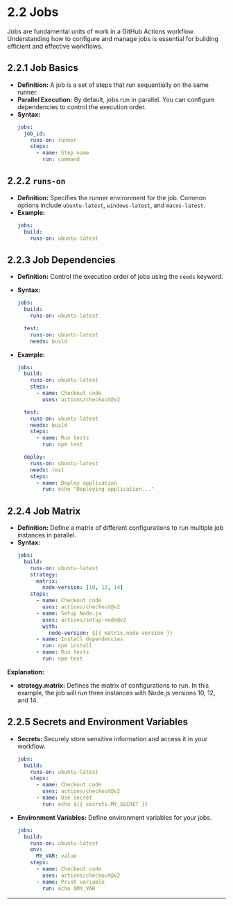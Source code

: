 # 2.2 Jobs

Jobs are fundamental units of work in a GitHub Actions workflow. Understanding how to configure and manage jobs is essential for building efficient and effective workflows.

## **2.2.1 Job Basics**

- **Definition:** A job is a set of steps that run sequentially on the same runner.
- **Parallel Execution:** By default, jobs run in parallel. You can configure dependencies to control the execution order.
- **Syntax:**
  ```yaml
  jobs:
    job_id:
      runs-on: runner
      steps:
        - name: Step name
          run: command
  ```

## **2.2.2 `runs-on`**

- **Definition:** Specifies the runner environment for the job. Common options include `ubuntu-latest`, `windows-latest`, and `macos-latest`.
- **Example:**
  ```yaml
  jobs:
    build:
      runs-on: ubuntu-latest
  ```

## **2.2.3 Job Dependencies**

- **Definition:** Control the execution order of jobs using the `needs` keyword.
- **Syntax:**

  ```yaml
  jobs:
    build:
      runs-on: ubuntu-latest

    test:
      runs-on: ubuntu-latest
      needs: build
  ```

- **Example:**

  ```yaml
  jobs:
    build:
      runs-on: ubuntu-latest
      steps:
        - name: Checkout code
          uses: actions/checkout@v2

    test:
      runs-on: ubuntu-latest
      needs: build
      steps:
        - name: Run tests
          run: npm test

    deploy:
      runs-on: ubuntu-latest
      needs: test
      steps:
        - name: Deploy application
          run: echo "Deploying application..."
  ```

## **2.2.4 Job Matrix**

- **Definition:** Define a matrix of different configurations to run multiple job instances in parallel.
- **Syntax:**
  ```yaml
  jobs:
    build:
      runs-on: ubuntu-latest
      strategy:
        matrix:
          node-version: [10, 12, 14]
      steps:
        - name: Checkout code
          uses: actions/checkout@v2
        - name: Setup Node.js
          uses: actions/setup-node@v2
          with:
            node-version: ${{ matrix.node-version }}
        - name: Install dependencies
          run: npm install
        - name: Run tests
          run: npm test
  ```

**Explanation:**

- **strategy.matrix:** Defines the matrix of configurations to run. In this example, the job will run three instances with Node.js versions 10, 12, and 14.

## **2.2.5 Secrets and Environment Variables**

- **Secrets:** Securely store sensitive information and access it in your workflow.
  ```yaml
  jobs:
    build:
      runs-on: ubuntu-latest
      steps:
        - name: Checkout code
          uses: actions/checkout@v2
        - name: Use secret
          run: echo ${{ secrets.MY_SECRET }}
  ```
- **Environment Variables:** Define environment variables for your jobs.
  ```yaml
  jobs:
    build:
      runs-on: ubuntu-latest
      env:
        MY_VAR: value
      steps:
        - name: Checkout code
          uses: actions/checkout@v2
        - name: Print variable
          run: echo $MY_VAR
  ```

---
